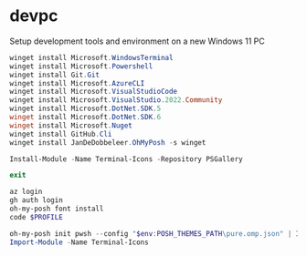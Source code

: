 # devpc
Setup development tools and environment on a new Windows 11 PC 

``` powershell
winget install Microsoft.WindowsTerminal
winget install Microsoft.Powershell
winget install Git.Git
winget install Microsoft.AzureCLI
winget install Microsoft.VisualStudioCode
winget install Microsoft.VisualStudio.2022.Community
winget install Microsoft.DotNet.SDK.5
winget install Microsoft.DotNet.SDK.6
winget install Microsoft.Nuget
winget install GitHub.Cli
winget install JanDeDobbeleer.OhMyPosh -s winget

Install-Module -Name Terminal-Icons -Repository PSGallery

exit
```

``` powershell
az login
gh auth login
oh-my-posh font install
code $PROFILE
```

``` powershell
oh-my-posh init pwsh --config "$env:POSH_THEMES_PATH\pure.omp.json" | Invoke-Expression
Import-Module -Name Terminal-Icons
```